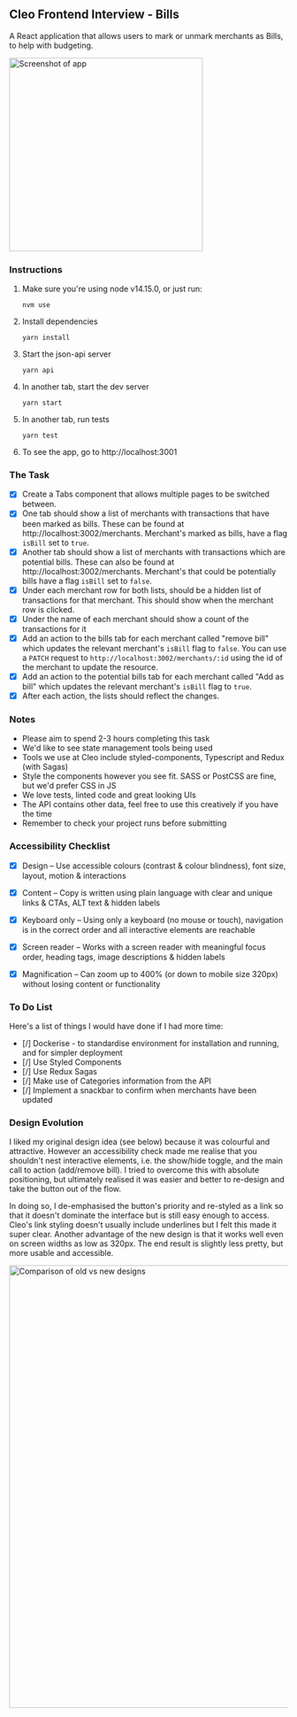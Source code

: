 ## Cleo Frontend Interview - Bills

A React application that allows users to mark or unmark merchants as Bills, to help with budgeting.

<img src="https://i.imgur.com/iCOuXik.png" alt="Screenshot of app" width="350" />

### Instructions

1. Make sure you're using node v14.15.0, or just run:

   ```
   nvm use
   ```

2. Install dependencies

   ```
   yarn install
   ```

3. Start the json-api server

   ```
   yarn api
   ```

4. In another tab, start the dev server

   ```
   yarn start
   ```

5. In another tab, run tests

   ```
   yarn test
   ```

6. To see the app, go to http://localhost:3001

### The Task

- [x] Create a Tabs component that allows multiple pages to be switched between.
- [x] One tab should show a list of merchants with transactions that have been marked as bills. These can be found at http://localhost:3002/merchants. Merchant's marked as bills, have a flag `isBill` set to `true`.
- [x] Another tab should show a list of merchants with transactions which are potential bills. These can also be found at http://localhost:3002/merchants. Merchant's that could be potentially bills have a flag `isBill` set to `false`.
- [x] Under each merchant row for both lists, should be a hidden list of transactions for that merchant. This should show when the merchant row is clicked.
- [x] Under the name of each merchant should show a count of the transactions for it
- [x] Add an action to the bills tab for each merchant called "remove bill" which updates the relevant merchant's `isBill` flag to `false`. You can use a `PATCH` request to `http://localhost:3002/merchants/:id` using the id of the merchant to update the resource.
- [x] Add an action to the potential bills tab for each merchant called "Add as bill" which updates the relevant merchant's `isBill` flag to `true`.
- [x] After each action, the lists should reflect the changes.

### Notes

- Please aim to spend 2-3 hours completing this task
- We'd like to see state management tools being used
- Tools we use at Cleo include styled-components, Typescript and Redux (with Sagas)
- Style the components however you see fit. SASS or PostCSS are fine, but we'd prefer CSS in JS
- We love tests, linted code and great looking UIs
- The API contains other data, feel free to use this creatively if you have the time
- Remember to check your project runs before submitting

### Accessibility Checklist

- [x] Design – Use accessible colours (contrast & colour blindness), font size, layout, motion & interactions

- [x] Content – Copy is written using plain language with clear and unique links & CTAs, ALT text & hidden labels

- [x] Keyboard only – Using only a keyboard (no mouse or touch), navigation is in the correct order and all interactive elements are reachable

- [x] Screen reader – Works with a screen reader with meaningful focus order, heading tags, image descriptions & hidden labels

- [x] Magnification – Can zoom up to 400% (or down to mobile size 320px) without losing content or functionality

### To Do List

Here's a list of things I would have done if I had more time:

- [/] Dockerise - to standardise environment for installation and running, and for simpler deployment
- [/] Use Styled Components
- [/] Use Redux Sagas
- [/] Make use of Categories information from the API
- [/] Implement a snackbar to confirm when merchants have been updated

### Design Evolution

I liked my original design idea (see below) because it was colourful and attractive. However an accessibility check made me realise that you shouldn't nest interactive elements, i.e. the show/hide toggle, and the main call to action (add/remove bill). I tried to overcome this with absolute positioning, but ultimately realised it was easier and better to re-design and take the button out of the flow.

In doing so, I de-emphasised the button's priority and re-styled as a link so that it doesn't dominate the interface but is still easy enough to access. Cleo's link styling doesn't usually include underlines but I felt this made it super clear. Another advantage of the new design is that it works well even on screen widths as low as 320px. The end result is slightly less pretty, but more usable and accessible.

<img src="https://i.imgur.com/sw12HRp.png" alt="Comparison of old vs new designs" width="800" />
